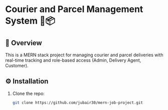 # Courier and Parcel Management System 🚚📦

## 📖 Overview
This is a MERN stack project for managing courier and parcel deliveries with real-time tracking and role-based access (Admin, Delivery Agent, Customer).

## ⚙️ Installation
1. Clone the repo:
   ```bash
   git clone https://github.com/jubair30/mern-job-project.git
